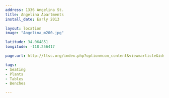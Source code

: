 ```yaml
---
address: 1336 Angelina St.  
title: Angelina Apartments
install_date: Early 2013

layout: location
image: "Angelina_m200.jpg"

latitude: 34.064851
longitude: -118.256417

page.url: http://ltsc.org/index.php?option=com_content&view=article&id=291

tags:	
- Seating
- Plants
- Tables
- Benches

---
```

